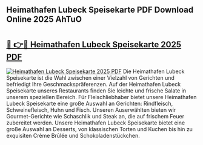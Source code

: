 ## Heimathafen Lubeck Speisekarte PDF Download Online 2025 AhTuO

# <h2><a href="http://gcef75.nevu.top/?p=Heimathafen+Lubeck+Speisekarte">🔗 👉🔴 Heimathafen Lubeck Speisekarte 2025 PDF</a></h2>

[![Heimathafen Lubeck Speisekarte 2025 PDF](https://i.imgur.com/dBaPXMq.png)](http://gcef75.nevu.top/?p=Heimathafen+Lubeck+Speisekarte)
Die Heimathafen Lubeck Speisekarte ist die Wahl zwischen einer Vielzahl von Gerichten und befriedigt Ihre Geschmackspräferenzen. Auf der Heimathafen Lubeck Speisekarte unseres Restaurants finden Sie leichte und frische Salate in unserem speziellen Bereich. Für Fleischliebhaber bietet unsere Heimathafen Lubeck Speisekarte eine große Auswahl an Gerichten: Rindfleisch, Schweinefleisch, Huhn und Fisch. Unseren Auserwählten bieten wir Gourmet-Gerichte wie Schaschlik und Steak an, die auf frischem Feuer zubereitet werden. Unsere Heimathafen Lubeck Speisekarte bietet eine große Auswahl an Desserts, von klassischen Torten und Kuchen bis hin zu exquisiten Crème Brûlée und Schokoladenstückchen.
